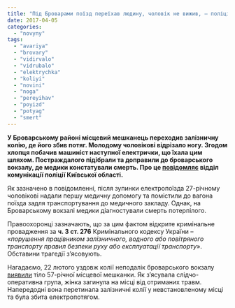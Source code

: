 ```yaml
---
title: "Під Броварами поїзд переїхав людину, чоловік не вижив, – поліція"
date: 2017-04-05
categories: 
  - "novyny"
tags: 
  - "avariya"
  - "brovary"
  - "vidirvalo"
  - "vidrubalo"
  - "elektrychka"
  - "koliyi"
  - "novini"
  - "noga"
  - "pereyihav"
  - "poyizd"
  - "potyag"
  - "smert"
---
```


**У Броварському районі місцевий мешканець переходив залізничну колію, де його збив потяг. Молодому чоловікові відрізало ногу. Згодом хлопця побачив машиніст наступної електрички, що їхала цим шляхом. Постраждалого підібрали та доправили до броварського вокзалу, де медики констатували смерть. Про це [повідомляє](https://kv.npu.gov.ua/uk/publish/article/236566) відділ комунікації поліції Київської області.**

Як зазначено в повідомленні, після зупинки електропоїзда 27-річному чоловікові надали першу медичну допомогу та помістили до вагона поїзда задля транспортування до медичного закладу. Однак, на Броварському вокзалі медики діагностували смерть потерпілого.

Правоохоронці зазначають, що за цим фактом відкрите кримінальне провадження за **ч. 3 ст. 276** Кримінального кодексу України – «_порушення працівником залізничного, водного або повітряного транспорту правил безпеки руху або експлуатації транспорту_». Обставини трагедії з’ясовують.

Нагадаємо, 22 лютого уздовж колії неподалік броварського вокзалу [виявили](https://mpz.brovary.org/u-brovarah-zhinka-zagynula-pid-poyizdom/) тіло 57-річної місцевої мешканки. Як з’ясувала слідчо-оперативна група, жінка загинула на місці від отриманих травм. Напередодні вона перетинала залізничні колії у невстановленому місці та була збита електропотягом.
